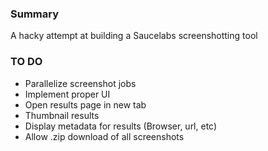 ### Summary

A hacky attempt at building a Saucelabs screenshotting tool

### TO DO

- Parallelize screenshot jobs
- Implement proper UI
- Open results page in new tab
- Thumbnail results 
- Display metadata for results (Browser, url, etc)
- Allow .zip download of all screenshots